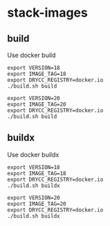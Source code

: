 # stack-images

## build

Use docker build

```
export VERSION=18
export IMAGE_TAG=18
export DRYCC_REGISTRY=docker.io
./build.sh build

export VERSION=20
export IMAGE_TAG=20
export DRYCC_REGISTRY=docker.io
./build.sh build
```

## buildx

Use docker buildx

```
export VERSION=18
export IMAGE_TAG=18
export DRYCC_REGISTRY=docker.io
./build.sh buildx

export VERSION=20
export IMAGE_TAG=20
export DRYCC_REGISTRY=docker.io
./build.sh buildx
```
